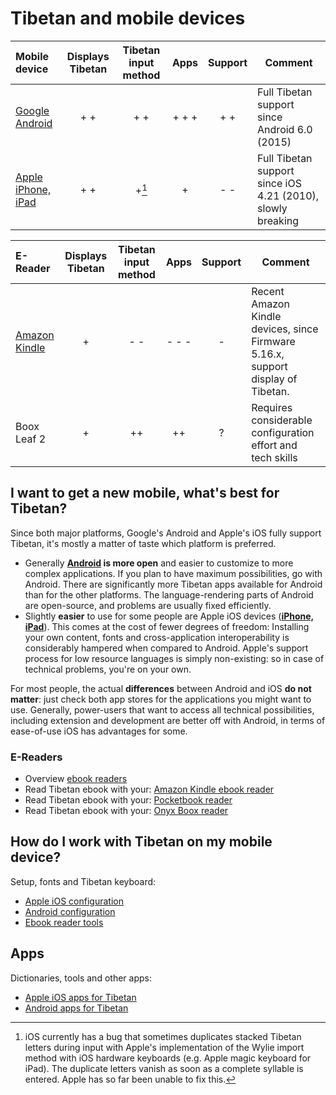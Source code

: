 # Tibetan and mobile devices

| Mobile device | Displays Tibetan | Tibetan input method | Apps | Support | Comment |
| :--------- | :---: | :---: | :---: | :---: | ----------------------------|
| [Google Android](configuration_android.md) | + + | + + | + + + | + + | Full Tibetan support since Android 6.0 (2015) |
| [Apple iPhone, iPad](configuration_ios.md) | + + | +[^1] | + | - - | Full Tibetan support since iOS 4.21 (2010), slowly breaking |


| E-Reader | Displays Tibetan | Tibetan input method | Apps | Support | Comment |
| :--------- | :---: | :---: | :---: | :---: | ----------------------------|
| [Amazon Kindle](ebook_reader_kindle.md) | + | - - | - - - | - | Recent Amazon Kindle devices, since Firmware 5.16.x, support display of Tibetan. |
| Boox Leaf 2 | + | ++ | ++ | ? | Requires considerable configuration effort and tech skills |

## I want to get a new mobile, what's best for Tibetan?

Since both major platforms, Google's Android and Apple's iOS fully support Tibetan, it's mostly a matter of taste which platform is preferred.

- Generally **[Android](configuration_android.md) is more open** and easier to customize to more complex applications. If you plan to have maximum possibilities, go with Android. There are significantly more Tibetan apps available for Android than for the other platforms. The language-rendering parts of Android are open-source, and problems are usually fixed efficiently.
- Slightly **easier** to use for some people are Apple iOS devices ([**iPhone, iPad**](configuration_ios.md)). This comes at the cost of fewer degrees of freedom: Installing your own content, fonts and cross-application interoperability is considerably hampered when compared to Android. Apple's support process for low resource languages is simply non-existing: so in case of technical problems, you're on your own.

For most people, the actual **differences** between Android and iOS **do not matter**: just check both app stores for the applications you might want to use. Generally, power-users that want to access all technical possibilities, including extension and development are better off with Android, in terms of ease-of-use iOS has advantages for some.

### E-Readers

- Overview [ebook readers](ebook_readers.md)
- Read Tibetan ebook with your: [Amazon Kindle ebook reader](ebook_reader_kindle.md) 
- Read Tibetan ebook with your: [Pocketbook reader](ebook_reader_pocketbook.md) 
- Read Tibetan ebook with your: [Onyx Boox reader](ebook_reader_boox.md) 

## How do I work with Tibetan on my mobile device?

Setup, fonts and Tibetan keyboard:

* [Apple iOS configuration](configuration_ios.md)
* [Android configuration](configuration_android.md)
* [Ebook reader tools](ebook_tools.md)

## Apps

Dictionaries, tools and other apps:

* [Apple iOS apps for Tibetan](apps_ios.md)
* [Android apps for Tibetan](apps_android.md)


[^1]: iOS currently has a bug that sometimes duplicates stacked Tibetan letters during input with Apple's implementation of the Wylie import method with iOS hardware keyboards (e.g. Apple magic keyboard for iPad). The duplicate letters vanish as soon as a complete syllable is entered. Apple has so far been unable to fix this.
[^2]: Older kindle models (before operating system update 5.9.6) did correctly display Tibetan script. Current version have broken the support for Tibetan. Amazon has so far been unable to fix this.
